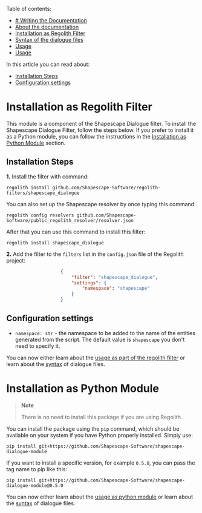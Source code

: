 <!-- doctree start -->
Table of contents:
- [# Writing the Documentation](/docs/writing_the_documentation.md)
- [About the documentation](/docs/README.md)
- [Installation as Regolith Filter](/docs/installation.md)
- [Syntax of the dialogue files](/docs/syntax.md)
- [Usage](/docs/usage_as_module.md)
- [Usage](/docs/usage_with_regolith_filter.md)

In this article you can read about:
- [Installation Steps](#installation-steps)
- [Configuration settings](#configuration-settings)
<!-- doctree end -->
# Installation as Regolith Filter
This module is a component of the Shapescape Dialogue filter. To install the Shapescape Dialogue Filter, follow the steps below. If you prefer to install it as a Python module, you can follow the instructions in the [Installation as Python Module](#Installation-as-Python-Module) section.

## Installation Steps
**1.** Install the filter with command:
```
regolith install github.com/Shapescape-Software/regolith-filters/shapescape_dialogue
```

You can also set up the Shapescape resolver by once typing this command:
```
regolith config resolvers github.com/Shapescape-Software/public_regolith_resolver/resolver.json
```

After that you can use this command to install this filter:
```
regolith install shapescape_dialogue
```

**2.** Add the filter to the `filters` list in the `config.json` file of the Regolith
project:
```json
                    {
                        "filter": "shapescape_dialogue",
                        "settings": {
                            "namespace": "shapescape"
                        }
                    }
```

## Configuration settings
- `namespace: str` - the namespace to be added to the name of the entities
  generated from the script. The default value is `shapescape` you don't need
  to specify it.


You can now either learn about the [usage as part of the regolith filter](/docs/usage_with_regolith_filter.md)  or learn about the [syntax](/docs/syntax.md) of dialogue files.



# Installation as Python Module

> **Note**
>
> There is no need to install this package if you are using Regolith. 

You can install the package using the `pip` command, which should be available on your system if you have Python properly installed.  Simply use:
```
pip install git+https://github.com/Shapescape-Software/shapescape-dialogue-module
```

If you want to install a specific version, for example `0.5.0`, you can pass the tag name to pip like this:
```
pip install git+https://github.com/Shapescape-Software/shapescape-dialogue-module@0.5.0
```


You can now either learn about the [usage as python module](/docs/usage_as_module.md)  or learn about the [syntax](/docs/syntax.md) of dialogue files.
